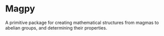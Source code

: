 # Magpy

A primitive package for creating mathematical structures from magmas to abelian groups, and determining their properties.
